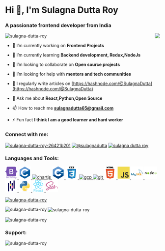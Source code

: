 <h1 align="">Hi 👋, I'm Sulagna Dutta Roy</h1>
<h3 align="">A passionate frontend developer from India</h3>
<img src = "https://user-images.githubusercontent.com/72568715/183976741-ca3e230f-b74a-4ab0-be2a-f9cfe49439c6.gif" align="right">
<p align="left"> <img src="https://komarev.com/ghpvc/?username=sulagna-dutta-roy&label=Profile%20views&color=0e75b6&style=flat" alt="sulagna-dutta-roy" /> </p>

- 🔭 I’m currently working on **Frontend Projects**

- 🌱 I’m currently learning **Backend development, Redux,NodeJs**

- 👯 I’m looking to collaborate on **Open source projects**

- 🤝 I’m looking for help with **mentors and tech communities**

- 📝 I regularly write articles on [https://hashnode.com/@SulagnaDutta](https://hashnode.com/@SulagnaDutta)

- 💬 Ask me about **React,Python,Open Source**

- 📫 How to reach me **sulagnadutta65@gmail.com**

- ⚡ Fun fact **I think I am a good learner and hard worker**

<h3 align="left">Connect with me:</h3>
<p align="left">
<a href="https://linkedin.com/in/sulagna-dutta-roy-26421b201" target="blank"><img align="center" src="https://raw.githubusercontent.com/rahuldkjain/github-profile-readme-generator/master/src/images/icons/Social/linked-in-alt.svg" alt="sulagna-dutta-roy-26421b201" height="30" width="40" /></a>
<a href="https://hashnode.com/@sulagnadutta" target="blank"><img align="center" src="https://raw.githubusercontent.com/rahuldkjain/github-profile-readme-generator/master/src/images/icons/Social/hashnode.svg" alt="@sulagnadutta" height="30" width="40" /></a>
<a href="https://www.youtube.com/c/sulagna dutta roy" target="blank"><img align="center" src="https://raw.githubusercontent.com/rahuldkjain/github-profile-readme-generator/master/src/images/icons/Social/youtube.svg" alt="sulagna dutta roy" height="30" width="40" /></a>
</p>

<h3 align="left">Languages and Tools:</h3>
<p align="left"> <a href="https://getbootstrap.com" target="_blank" rel="noreferrer"> <img src="https://raw.githubusercontent.com/devicons/devicon/master/icons/bootstrap/bootstrap-plain-wordmark.svg" alt="bootstrap" width="40" height="40"/> </a> <a href="https://www.cprogramming.com/" target="_blank" rel="noreferrer"> <img src="https://raw.githubusercontent.com/devicons/devicon/master/icons/c/c-original.svg" alt="c" width="40" height="40"/> </a> <a href="https://www.chartjs.org" target="_blank" rel="noreferrer"> <img src="https://www.chartjs.org/media/logo-title.svg" alt="chartjs" width="40" height="40"/> </a> <a href="https://www.w3schools.com/cpp/" target="_blank" rel="noreferrer"> <img src="https://raw.githubusercontent.com/devicons/devicon/master/icons/cplusplus/cplusplus-original.svg" alt="cplusplus" width="40" height="40"/> </a> <a href="https://www.w3schools.com/css/" target="_blank" rel="noreferrer"> <img src="https://raw.githubusercontent.com/devicons/devicon/master/icons/css3/css3-original-wordmark.svg" alt="css3" width="40" height="40"/> </a> <a href="https://cloud.google.com" target="_blank" rel="noreferrer"> <img src="https://www.vectorlogo.zone/logos/google_cloud/google_cloud-icon.svg" alt="gcp" width="40" height="40"/> </a> <a href="https://git-scm.com/" target="_blank" rel="noreferrer"> <img src="https://www.vectorlogo.zone/logos/git-scm/git-scm-icon.svg" alt="git" width="40" height="40"/> </a> <a href="https://www.w3.org/html/" target="_blank" rel="noreferrer"> <img src="https://raw.githubusercontent.com/devicons/devicon/master/icons/html5/html5-original-wordmark.svg" alt="html5" width="40" height="40"/> </a> <a href="https://developer.mozilla.org/en-US/docs/Web/JavaScript" target="_blank" rel="noreferrer"> <img src="https://raw.githubusercontent.com/devicons/devicon/master/icons/javascript/javascript-original.svg" alt="javascript" width="40" height="40"/> </a> <a href="https://www.mysql.com/" target="_blank" rel="noreferrer"> <img src="https://raw.githubusercontent.com/devicons/devicon/master/icons/mysql/mysql-original-wordmark.svg" alt="mysql" width="40" height="40"/> </a> <a href="https://nodejs.org" target="_blank" rel="noreferrer"> <img src="https://raw.githubusercontent.com/devicons/devicon/master/icons/nodejs/nodejs-original-wordmark.svg" alt="nodejs" width="40" height="40"/> </a> <a href="https://pandas.pydata.org/" target="_blank" rel="noreferrer"> <img src="https://raw.githubusercontent.com/devicons/devicon/2ae2a900d2f041da66e950e4d48052658d850630/icons/pandas/pandas-original.svg" alt="pandas" width="40" height="40"/> </a> <a href="https://www.python.org" target="_blank" rel="noreferrer"> <img src="https://raw.githubusercontent.com/devicons/devicon/master/icons/python/python-original.svg" alt="python" width="40" height="40"/> </a> <a href="https://reactjs.org/" target="_blank" rel="noreferrer"> <img src="https://raw.githubusercontent.com/devicons/devicon/master/icons/react/react-original-wordmark.svg" alt="react" width="40" height="40"/> </a> <a href="https://sass-lang.com" target="_blank" rel="noreferrer"> <img src="https://raw.githubusercontent.com/devicons/devicon/master/icons/sass/sass-original.svg" alt="sass" width="40" height="40"/> </a> </p>


<p align="left"> <a href="https://github.com/ryo-ma/github-profile-trophy"><img src="https://github-profile-trophy.vercel.app/?username=sulagna-dutta-roy" alt="sulagna-dutta-roy" /></a> </p>


<p><img align="left" src="https://github-readme-stats.vercel.app/api/top-langs?username=sulagna-dutta-roy&show_icons=true&locale=en&layout=compact&theme=gotham" alt="sulagna-dutta-roy" /></p>

<p>&nbsp;<img align="center" src="https://github-readme-stats.vercel.app/api?username=sulagna-dutta-roy&show_icons=true&locale=en&theme=gotham" alt="sulagna-dutta-roy" /></p>

<p><img align="center" src="https://github-readme-streak-stats.herokuapp.com/?user=sulagna-dutta-roy&theme=gotham" alt="sulagna-dutta-roy" /></p>
 
<h3 align="left">Support:</h3>
<p><a href="https://ko-fi.com/sulagna-dutta-roy"> <img align="left" src="https://cdn.ko-fi.com/cdn/kofi3.png?v=3" height="50" width="210" alt="sulagna-dutta-roy" /></a></p><br><br>
